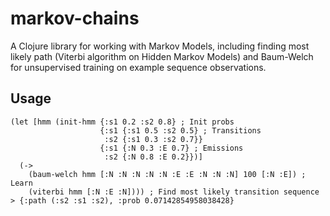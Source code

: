 # markov-chains

A Clojure library for working with Markov Models, including finding most likely path (Viterbi algorithm on Hidden Markov Models) and Baum-Welch for unsupervised training on example sequence observations.

## Usage

```
(let [hmm (init-hmm {:s1 0.2 :s2 0.8} ; Init probs
                    {:s1 {:s1 0.5 :s2 0.5} ; Transitions
                     :s2 {:s1 0.3 :s2 0.7}}
                    {:s1 {:N 0.3 :E 0.7} ; Emissions
                     :s2 {:N 0.8 :E 0.2}})]
  (->
    (baum-welch hmm [:N :N :N :N :N :E :E :N :N :N] 100 [:N :E]) ; Learn
    (viterbi hmm [:N :E :N]))) ; Find most likely transition sequence
> {:path (:s2 :s1 :s2), :prob 0.07142854958038428}
```
